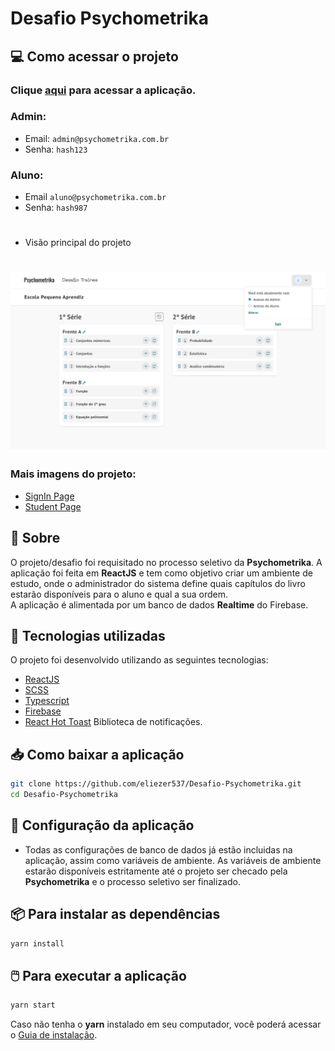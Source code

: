 <h1>
Desafio Psychometrika
</h1>

## 💻 Como acessar o projeto

### Clique [aqui](https://psychometrika-29e1f.web.app/) para acessar a aplicação.
###  Admin:
- Email: ``admin@psychometrika.com.br``
- Senha: ``hash123``
### Aluno:
- Email ``aluno@psychometrika.com.br``
- Senha: ``hash987``

<h1></h1>

- Visão principal do projeto
<h1>
  <img src='./assets-readme/admin-page.png' >
</h1>

<h3>Mais imagens do projeto:</h3>

- [SignIn Page](./assets-readme/signin-page.png)
- [Student Page](./assets-readme/student-page.png)

## 📃 Sobre

O projeto/desafio foi requisitado no processo seletivo da **Psychometrika**. A aplicação foi feita em **ReactJS** e tem como objetivo criar um ambiente de estudo, onde o administrador do sistema define quais capítulos do livro estarão disponíveis para o aluno e qual a sua ordem.  
A aplicação é alimentada por um banco de dados **Realtime** do Firebase.

## 🚀 Tecnologias utilizadas

O projeto foi desenvolvido utilizando as seguintes tecnologias:

- [ReactJS](https://reactjs.org/)
- [SCSS](https://sass-lang.com/)
- [Typescript](https://www.typescriptlang.org/)
- [Firebase](https://firebase.google.com/)
- [React Hot Toast](https://react-hot-toast.com/) Biblioteca de notificações.
</p>

## 📥 Como baixar a aplicação

```bash
git clone https://github.com/eliezer537/Desafio-Psychometrika.git
cd Desafio-Psychometrika
```

## 📌 Configuração da aplicação
- Todas as configurações de banco de dados já estão incluidas na aplicação, assim como variáveis de ambiente. As variáveis de ambiente estarão disponíveis estritamente até o projeto ser checado pela **Psychometrika** e o processo seletivo ser finalizado.

## 📦 Para instalar as dependências
```bash
yarn install
```

## 🖱️ Para executar a aplicação

```bash
yarn start
```

Caso não tenha o **yarn** instalado em seu computador, você poderá acessar o [Guia de instalação](https://classic.yarnpkg.com/en/docs/install/#debian-stable).
